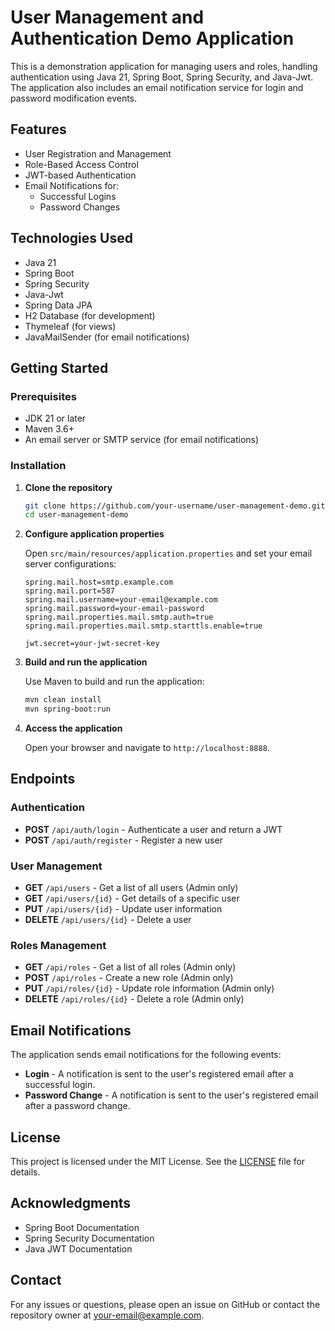 # User Management and Authentication Demo Application

This is a demonstration application for managing users and roles, handling authentication using Java 21, Spring Boot, Spring Security, and Java-Jwt. The application also includes an email notification service for login and password modification events.

## Features

- User Registration and Management
- Role-Based Access Control
- JWT-based Authentication
- Email Notifications for:
  - Successful Logins
  - Password Changes

## Technologies Used

- Java 21
- Spring Boot
- Spring Security
- Java-Jwt
- Spring Data JPA
- H2 Database (for development)
- Thymeleaf (for views)
- JavaMailSender (for email notifications)

## Getting Started

### Prerequisites

- JDK 21 or later
- Maven 3.6+
- An email server or SMTP service (for email notifications)

### Installation

1. **Clone the repository**
    ```bash
    git clone https://github.com/your-username/user-management-demo.git
    cd user-management-demo
    ```

2. **Configure application properties**

    Open `src/main/resources/application.properties` and set your email server configurations:
    ```properties
    spring.mail.host=smtp.example.com
    spring.mail.port=587
    spring.mail.username=your-email@example.com
    spring.mail.password=your-email-password
    spring.mail.properties.mail.smtp.auth=true
    spring.mail.properties.mail.smtp.starttls.enable=true

    jwt.secret=your-jwt-secret-key
    ```

3. **Build and run the application**

    Use Maven to build and run the application:
    ```bash
    mvn clean install
    mvn spring-boot:run
    ```

4. **Access the application**

    Open your browser and navigate to `http://localhost:8888`.

## Endpoints

### Authentication

- **POST** `/api/auth/login` - Authenticate a user and return a JWT
- **POST** `/api/auth/register` - Register a new user

### User Management

- **GET** `/api/users` - Get a list of all users (Admin only)
- **GET** `/api/users/{id}` - Get details of a specific user
- **PUT** `/api/users/{id}` - Update user information
- **DELETE** `/api/users/{id}` - Delete a user

### Roles Management

- **GET** `/api/roles` - Get a list of all roles (Admin only)
- **POST** `/api/roles` - Create a new role (Admin only)
- **PUT** `/api/roles/{id}` - Update role information (Admin only)
- **DELETE** `/api/roles/{id}` - Delete a role (Admin only)

## Email Notifications

The application sends email notifications for the following events:

- **Login** - A notification is sent to the user's registered email after a successful login.
- **Password Change** - A notification is sent to the user's registered email after a password change.

## License

This project is licensed under the MIT License. See the [LICENSE](LICENSE) file for details.

## Acknowledgments

- Spring Boot Documentation
- Spring Security Documentation
- Java JWT Documentation

## Contact

For any issues or questions, please open an issue on GitHub or contact the repository owner at your-email@example.com.
